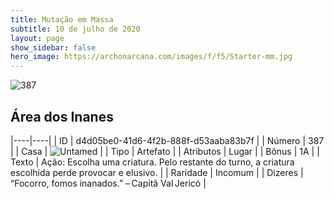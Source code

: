 ```yaml
---
title: Mutação em Massa
subtitle: 10 de julho de 2020
layout: page
show_sidebar: false
hero_image: https://archonarcana.com/images/f/f5/Starter-mm.jpg
---
```


![387](https://cdn.keyforgegame.com/media/card_front/pt/479_387_GR2MWV8439R5_pt.png)

## Área dos Inanes

|----|----|
| ID | d4d05be0-41d6-4f2b-888f-d53aaba83b7f |
| Número | 387 |
| Casa | ![Untamed](https://archonarcana.com/images/thumb/b/bd/Untamed.png/22px-Untamed.png "Indomados") |
| Tipo | Artefato |
| Atributos | Lugar |
| Bônus | 1A |
| Texto | Ação: Escolha uma criatura. Pelo restante do turno, a criatura escolhida perde provocar e elusivo. |
| Raridade | Incomum |
| Dizeres | “Focorro, fomos inanados.”  – Capitã Val Jericó |
